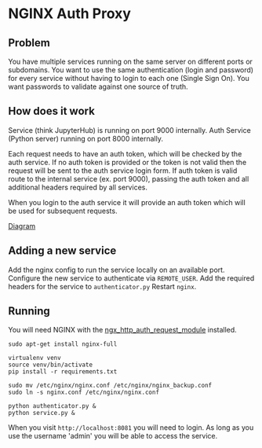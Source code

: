 # NGINX Auth Proxy

## Problem

You have multiple services running on the same server on different ports or subdomains.
You want to use the same authentication (login and password) for every service without having to login to each one (Single Sign On).
You want passwords to validate against one source of truth.

## How does it work

Service (think JupyterHub) is running on port 9000 internally.
Auth Service (Python server) running on port 8000 internally.

Each request needs to have an auth token, which will be checked by the auth service.
If no auth token is provided or the token is not valid then the request will be sent to the auth service login form.
If auth token is valid route to the internal service (ex. port 9000), passing the auth token and all additional headers required by all services.

When you login to the auth service it will provide an auth token which will be used for subsequent requests.

[Diagram](https://github.com/Siecje/nginx-auth-proxy/blob/master/steps.md)

## Adding a new service

Add the nginx config to run the service locally on an available port.
Configure the new service to authenticate via `REMOTE_USER`.
Add the required headers for the service to `authenticator.py`
Restart `nginx`.

## Running

You will need NGINX with the [ngx_http_auth_request_module](http://nginx.org/en/docs/http/ngx_http_auth_request_module.html) installed.

```shell
sudo apt-get install nginx-full
```

```shell
virtualenv venv
source venv/bin/activate
pip install -r requirements.txt
```

```shell
sudo mv /etc/nginx/nginx.conf /etc/nginx/nginx_backup.conf
sudo ln -s nginx.conf /etc/nginx/nginx.conf
```

```shell
python authenticator.py &
python service.py &
```

When you visit `http://localhost:8081` you will need to login.
As long as you use the username 'admin' you will be able to access the service.
